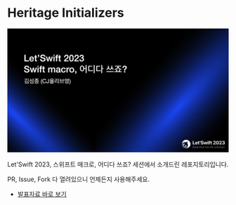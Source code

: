 # Heritage Initializers

<img src=./title.png />

Let'Swift 2023, 스위프트 매크로, 어디다 쓰죠? 세션에서 소개드린 레포지토리입니다.

PR, Issue, Fork 다 열려있으니 언제든지 사용해주세요.

- [발표자료 바로 보기](https://www.slideshare.net/williciousk/letswift-2023-swift-macro)
